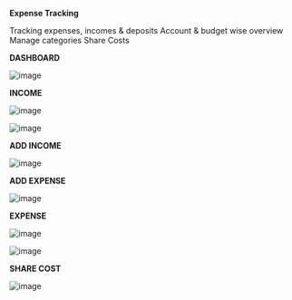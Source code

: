 **Expense Tracking**

Tracking expenses, incomes & deposits
Account & budget wise overview
Manage categories
Share Costs


**DASHBOARD**

![image](https://github.com/KishanKhetia/Expense-Tracker-Xpenser/assets/154426891/108a35ae-5114-4cb3-b9ac-6016dc5d7263)

**INCOME**

![image](https://github.com/KishanKhetia/Expense-Tracker-Xpenser/assets/154426891/e81881f6-4230-4771-a647-8e31efdbaa08)


![image](https://github.com/KishanKhetia/Expense-Tracker-Xpenser/assets/154426891/884b196f-13ef-4411-a0a6-32a8315ff9b8)


**ADD INCOME**

![image](https://github.com/KishanKhetia/Expense-Tracker-Xpenser/assets/154426891/1c2fed50-dbde-4109-8bd7-1bb06507dccc)


**ADD EXPENSE**

![image](https://github.com/KishanKhetia/Expense-Tracker-Xpenser/assets/154426891/6227f6e5-c5d3-4935-94b0-c0d912ed6422)


**EXPENSE**

![image](https://github.com/KishanKhetia/Expense-Tracker-Xpenser/assets/154426891/9dac86ff-ca3d-4103-9477-d552bc56fb22)


![image](https://github.com/KishanKhetia/Expense-Tracker-Xpenser/assets/154426891/7b737485-bb14-49aa-b653-9b4a586ac2c3)


**SHARE COST**


![image](https://github.com/KishanKhetia/Expense-Tracker-Xpenser/assets/154426891/b2a746ac-4a29-4775-9979-36fbda0e8e2b)



